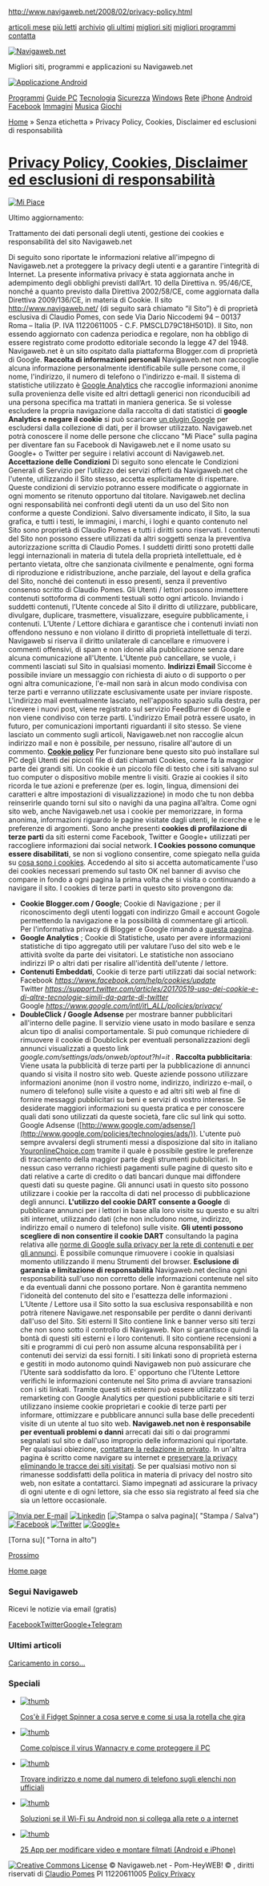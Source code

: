 http://www.navigaweb.net/2008/02/privacy-policy.html

<a href="/2017/05/" class="Bottone3" title="Articoli di Maggio">articoli mese</a> <a href="/2008/03/i-post-pi-letti-del-mese-su.html" class="Bottone3" title="Migliori articoli di Aprile">più letti</a> <a href="/p/mappa-e-archivio-di-tutti-gli-articoli.html" class="Bottone3" title="Tutti gli articoli">archivio</a> <a href="/p/sitemap.html" class="Bottone3" title="Ultimi post per categoria">gli ultimi</a> <a href="/search?q=migliori%20siti&amp;max-results=52" class="Bottone3" title="Migliori siti internet">migliori siti</a> <a href="/p/migliori-programmi-windows-da-scaricare.html" class="Bottone3" title="Migliori programmi">migliori programmi</a> <a href="/p/modulo-di-contatto-per-comunicare-con.html" class="Bottone3" title="Contattami e proponi">contatta</a>

<a href="https://feeds.feedburner.com/navigaweb/updated" class="headerright3" title="Feed RSS"></a>

[![Navigaweb.net](https://4.bp.blogspot.com/-UVJd2YnTuuI/UVBFGLdtaHI/AAAAAAAAVw0/101erIOL63k/logo_navigaweb7.jpg)](http://www.navigaweb.net/ "Pom-HeyWEB")

Migliori siti, programmi e applicazioni su Navigaweb.net

[<img src="https://3.bp.blogspot.com/_fLmqQ3pMUvQ/S6Siy6CZKyI/AAAAAAAAEE4/WOfEhWmrE30/transparent.gif" title="Scarica l&#39;app per Android" alt="Applicazione Android" class="social2 android" />](https://play.google.com/store/apps/details?id=com.navigaweb "App Android")

<a href="/search?q=programmi&amp;max-results=52" class="Bottone2">Programmi</a> <a href="/search/label/Guide%20PC?max-results=50" class="Bottone2">Guide PC</a> <a href="/search/label/Acquisti%20tecnologia?max-results=50" class="Bottone2">Tecnologia</a> <a href="/search/label/Sicurezza?max-results=50" class="Bottone2">Sicurezza</a> <a href="/search?q=windows&amp;max-results=52" class="Bottone2">Windows</a> <a href="/search/label/Rete?max-results=50" class="Bottone2">Rete</a> <a href="/search?q=iphone&amp;max-results=52" class="Bottone2">iPhone</a> <a href="/search/label/Android?max-results=50" class="Bottone2">Android</a> <a href="/search/label/Facebook?max-results=50" class="Bottone2">Facebook</a> <a href="/search?q=immagini+foto&amp;max-results=52" class="Bottone2">Immagini</a> <a href="/search/label/Musica?max-results=50" class="Bottone2">Musica</a> <a href="/search?q=giochi&amp;max-results=52" class="Bottone2">Giochi</a>

<span>[Home](http://www.navigaweb.net/)</span> » <span>Senza etichetta</span> » <span>Privacy Policy, Cookies, Disclaimer ed esclusioni di responsabilità</span>

[Privacy Policy, Cookies, Disclaimer ed esclusioni di responsabilità](http://www.navigaweb.net/2008/02/privacy-policy.html "Privacy Policy, Cookies, Disclaimer ed esclusioni di responsabilità")
=================================================================================================================================================================================================

[<img src="https://3.bp.blogspot.com/_fLmqQ3pMUvQ/S6Siy6CZKyI/AAAAAAAAEE4/WOfEhWmrE30/transparent.gif" alt="Mi Piace" class="social piace" />](https://www.facebook.com/sharer/sharer.php?u=http://www.navigaweb.net/2008/02/privacy-policy.html&t=Privacy%20Policy,%20Cookies,%20Disclaimer%20ed%20esclusioni%20di%20responsabilità "Condividi in Facebook")

Ultimo aggiornamento:

Trattamento dei dati personali degli utenti, gestione dei cookies e responsabilità del sito Navigaweb.net

Di seguito sono riportate le informazioni relative all'impegno di Navigaweb.net a proteggere la privacy degli utenti e a garantire l'integrità di Internet.
La presente informativa privacy è stata aggiornata anche in adempimento degli obblighi previsti dall’Art. 10 della Direttiva n. 95/46/CE, nonché a quanto previsto dalla Direttiva 2002/58/CE, come aggiornata dalla Direttiva 2009/136/CE, in materia di Cookie.
[]()
Il sito http://www.navigaweb.net/ (di seguito sarà chiamato “il Sito”) è di proprietà esclusiva di Claudio Pomes, con sede Via Dario Niccodemi 94 – 00137 Roma – Italia (P. IVA 11220611005 - C.F. PMSCLD79C18H501D).
Il Sito, non essendo aggiornato con cadenza periodica e regolare, non ha obbligo di essere registrato come prodotto editoriale secondo la legge 47 del 1948.
Navigaweb.net è un sito ospitato dalla piattaforma Blogger.com di proprietà di Google.
**Raccolta di informazioni personali**
Navigaweb.net non raccoglie alcuna informazione personalmente identificabile sulle persone come, il nome, l'indirizzo, il numero di telefono o l'indirizzo e-mail.
Il sistema di statistiche utilizzato è [Google Analytics](http://www.google.it/analytics/learn/privacy.html) che raccoglie informazioni anonime sulla provenienza delle visite ed altri dettagli generici non riconducibili ad una persona specifica ma trattati in maniera generica.
Se si volesse escludere la propria navigazione dalla raccolta di dati statistici di **google Analytics e negare il cookie** si può scaricare [un plugin Google](http://tools.google.com/dlpage/gaoptout) per escludersi dalla collezione di dati, per il browser utilizzato.
Navigaweb.net potrà conoscere il nome delle persone che cliccano "Mi Piace" sulla pagina per diventare fan su Facebook di Navigaweb.net e il nome usato su Google+ o Twitter per seguire i relativi account di Navigaweb.net.
**Accettazione delle Condizioni**
Di seguito sono elencate le Condizioni Generali di Servizio per l’utilizzo dei servizi offerti da Navigaweb.net che l'utente, utilizzando il Sito stesso, accetta esplicitamente di rispettare.
Queste condizioni di servizio potranno essere modificate o aggiornate in ogni momento se ritenuto opportuno dal titolare.
Navigaweb.net declina ogni responsabilità nei confronti degli utenti da un uso del Sito non conforme a queste Condizioni.
Salvo diversamente indicato, il Sito, la sua grafica, e tutti i testi, le immagini, i marchi, i loghi e quanto contenuto nel Sito sono proprietà di Claudio Pomes e tutti i diritti sono riservati.
I contenuti del Sito non possono essere utilizzati da altri soggetti senza la preventiva autorizzazione scritta di Claudio Pomes.
I suddetti diritti sono protetti dalle leggi internazionali in materia di tutela della proprietà intellettuale, ed è pertanto vietata, oltre che sanzionata civilmente e penalmente, ogni forma di riproduzione e ridistribuzione, anche parziale, del layout e della grafica del Sito, nonché dei contenuti in esso presenti, senza il preventivo consenso scritto di Claudio Pomes.
Gli Utenti / lettori possono immettere contenuti sottoforma di commenti testuali sotto ogni articolo.
Inviando i suddetti contenuti, l’Utente concede al Sito il diritto di utilizzare, pubblicare, divulgare, duplicare, trasmettere, visualizzare, eseguire pubblicamente, i contenuti.
L’Utente / Lettore dichiara e garantisce che i contenuti inviati non offendono nessuno e non violano il diritto di proprietà intellettuale di terzi.
Navigaweb si riserva il diritto unilaterale di cancellare e rimuovere i commenti offensivi, di spam e non idonei alla pubblicazione senza dare alcuna comunicazione all'Utente.
L'Utente può cancellare, se vuole, i commenti lasciati sul Sito in qualsiasi momento.
**Indirizzi Email**
Siccome è possibile inviare un messaggio con richiesta di aiuto o di supporto o per ogni altra comunicazione, l'e-mail non sarà in alcun modo condivisa con terze parti e verranno utilizzate esclusivamente usate per inviare risposte.
L'indirizzo mail eventualmente lasciato, nell'apposito spazio sulla destra, per ricevere i nuovi post, viene registrato sul servizio FeedBurner di Google e non viene condiviso con terze parti.
L'indirizzo Email potrà essere usato, in futuro, per comunicazioni importanti riguardanti il sito stesso.
Se viene lasciato un commento sugli articoli, Navigaweb.net non raccoglie alcun indirizzo mail e non è possibile, per nessuno, risalire all'autore di un commento.
**[Cookie policy]()**
Per funzionare bene questo sito può installare sul PC degli Utenti dei piccoli file di dati chiamati Cookies, come fa la maggior parte dei grandi siti.
Un cookie è un piccolo file di testo che i siti salvano sul tuo computer o dispositivo mobile mentre li visiti.
Grazie ai cookies il sito ricorda le tue azioni e preferenze (per es. login, lingua, dimensioni dei caratteri e altre impostazioni di visualizzazione) in modo che tu non debba reinserirle quando torni sul sito o navighi da una pagina all’altra.
Come ogni sito web, anche Navigaweb.net usa i cookie per memorizzare, in forma anonima, informazioni riguardo le pagine visitate dagli utenti, le ricerche e le preferenze di argomenti.
Sono anche presenti **cookies di profilazione di terze parti** da siti esterni come Facebook, Twitter e Google+ utilizzati per raccogliere informazioni dai social network.
**I Cookies possono comunque essere disabilitati**, se non si vogliono consentire, come spiegato nella guida su [cosa sono i cookies](http://www.navigaweb.net/2013/01/cosa-sono-i-cookie.html).
Accedendo al sito si accetta automaticamente l'uso dei cookies necessari premendo sul tasto OK nel banner di avviso che compare in fondo a ogni pagina la prima volta che si visita o continuando a navigare il sito.
I cookies di terze parti in questo sito provengono da:
- **Cookie Blogger.com / Google**; Cookie di Navigazione ; per il riconoscimento degli utenti loggati con indirizzo Gmail e account Gogole permettendo la navigazione e la possibilità di commentare gli articoli.
Per l'informativa privacy di Blogger e Google rimando a [questa pagina](https://www.blogger.com/go/blogspot-cookies).
- **Google Analytics** ; Cookie di Statistiche, usato per avere informazioni statistiche di tipo aggregato utili per valutare l’uso del sito web e le attività svolte da parte dei visitatori.
Le statistiche non associano indirizzi IP o altri dati per risalire all'identità dell'utente / lettore.
- **Contenuti Embeddati**, Cookie di terze parti utilizzati dai social network:
Facebook *https://www.facebook.com/help/cookies/update*
Twitter *https://support.twitter.com/articles/20170519-uso-dei-cookie-e-di-altre-tecnologie-simili-da-parte-di-twitter*
Google *https://www.google.com/intl/it\_ALL/policies/privacy/*
- **DoubleClick / Google Adsense** per mostrare banner pubblicitari all'interno delle pagine.
Il servizio viene usato in modo basilare e senza alcun tipo di analisi comportamentale.
Si può comunque richiedere di rimuovere il cookie di Doublclick per eventuali personalizzazioni degli annunci visualizzati a questo link *google.com/settings/ads/onweb/optout?hl=it* .
**Raccolta pubblicitaria**:
Viene usata la pubblicità di terze parti per la pubblicazione di annunci quando si visita il nostro sito web.
Queste aziende possono utilizzare informazioni anonime (non il vostro nome, indirizzo, indirizzo e-mail, o numero di telefono) sulle visite a questo e ad altri siti web al fine di fornire messaggi pubblicitari su beni e servizi di vostro interesse.
Se desiderate maggiori informazioni su questa pratica e per conoscere quali dati sono utilizzati da queste società, fare clic sul link qui sotto.
Google Adsense ([http://www.google.com/adsense/](http://www.google.com/policies/technologies/ads/)).
L'utente può sempre avvalersi degli strumenti messi a disposizione dal sito in italiano [YouronlineChoice.com](http://www.youronlinechoices.com/) tramite il quale è possibile gestire le preferenze di tracciamento della maggior parte degli strumenti pubblicitari.
In nessun caso verranno richiesti pagamenti sulle pagine di questo sito e dati relative a carte di credito o dati bancari dunque mai diffondere questi dati su queste pagine.
Gli annunci usati in questo sito possono utilizzare i cookie per la raccolta di dati nel processo di pubblicazione degli annunci.
**L'utilizzo del cookie DART consente a Google** di pubblicare annunci per i lettori in base alla loro visite su questo e su altri siti internet, utilizzando dati (che non includono nome, indirizzo, indirizzo email o numero di telefono) sulle visite.
**Gli utenti possono scegliere di non consentire il cookie DART** consultando la pagina relativa alle [norme di Google sulla privacy per la rete di contenuti e per gli annunci](http://www.google.com/policies/technologies/ads/).
È possibile comunque rimuovere i cookie in qualsiasi momento utilizzando il menu Strumenti del browser.
**Esclusione di garanzia e limitazione di responsabilità**
Navigaweb.net declina ogni responsabilità sull'uso non corretto delle informazioni contenute nel sito e da eventuali danni che possono portare.
Non è garantita nemmeno l'idoneità del contenuto del sito e l'esattezza delle informazioni .
L’Utente / Lettore usa il Sito sotto la sua esclusiva responsabilità e non potrà ritenere Navigawe.net responsabile per perdite o danni derivanti dall'uso del Sito.
Siti esterni
Il Sito contiene link e banner verso siti terzi che non sono sotto il controllo di Navigaweb.
Non si garantisce quindi la bontà di questi siti esterni e i loro contenuti.
Il sito contiene recensioni a siti e programmi di cui però non assume alcuna responsabilità per i contenuti dei servizi da essi forniti.
I siti linkati sono di proprietà esterna e gestiti in modo autonomo quindi Navigaweb non può assicurare che l’Utente sarà soddisfatto da loro.
E' opportuno che l’Utente Lettore verifichi le informazioni contenute nel Sito prima di avviare transazioni con i siti linkati.
Tramite questi siti esterni può essere utilizzato il remarketing con Google Analytics per questioni pubblicitarie e siti terzi utilizzano insieme cookie proprietari e cookie di terze parti per informare, ottimizzare e pubblicare annunci sulla base delle precedenti visite di un utente al tuo sito web.
**Navigaweb.net non è responsabile per eventuali problemi o danni** arrecati dai siti o dai programmi segnalati sul sito e dall'uso improprio delle informazioni qui riportate.
Per qualsiasi obiezione, [contattare la redazione in privato](http://www.navigaweb.net/p/modulo-di-contatto-per-comunicare-con.html).
In un'altra pagina è scritto come navigare su internet e [preservare la privacy eliminando le tracce dei siti visitati](http://www.navigaweb.net/2009/12/eliminare-le-tracce-di-quel-che-si-fa.html).
Se per qualsiasi motivo non si rimanesse soddisfatti della politica in materia di privacy del nostro sito web, non esitate a contattarci.
Siamo impegnati ad assicurare la privacy di ogni utente e di ogni lettore, sia che esso sia registrato al feed sia che sia un lettore occasionale.

[<img src="https://3.bp.blogspot.com/_fLmqQ3pMUvQ/S6Siy6CZKyI/AAAAAAAAEE4/WOfEhWmrE30/transparent.gif" alt="Invia per E-mail" class="social mail2" />](https://www.blogger.com/email-post.g?blogID=5148617246197063026&postID=5161534575901968065 "Post per email") [<img src="https://3.bp.blogspot.com/_fLmqQ3pMUvQ/S6Siy6CZKyI/AAAAAAAAEE4/WOfEhWmrE30/transparent.gif" alt="Linkedin" class="social linkedin" />](https://www.linkedin.com/shareArticle?url=http://www.navigaweb.net/2008/02/privacy-policy.html&t=Privacy%20Policy,%20Cookies,%20Disclaimer%20ed%20esclusioni%20di%20responsabilità "Condividi in Linkedin") [<img src="https://3.bp.blogspot.com/_fLmqQ3pMUvQ/S6Siy6CZKyI/AAAAAAAAEE4/WOfEhWmrE30/transparent.gif" alt="Stampa o salva pagina" class="social printer" />]( "Stampa / Salva") [<img src="https://3.bp.blogspot.com/_fLmqQ3pMUvQ/S6Siy6CZKyI/AAAAAAAAEE4/WOfEhWmrE30/transparent.gif" alt="Facebook" class="social facebook" />](https://www.facebook.com/sharer/sharer.php?u=http://www.navigaweb.net/2008/02/privacy-policy.html&t=Privacy%20Policy,%20Cookies,%20Disclaimer%20ed%20esclusioni%20di%20responsabilità "Condividi in Facebook") [<img src="https://3.bp.blogspot.com/_fLmqQ3pMUvQ/S6Siy6CZKyI/AAAAAAAAEE4/WOfEhWmrE30/transparent.gif" alt="Twitter" class="social twitter" />](https://twitter.com/share?url=http://www.navigaweb.net/2008/02/privacy-policy.html&text=Privacy%20Policy,%20Cookies,%20Disclaimer%20ed%20esclusioni%20di%20responsabilità&via=pomhey&related=pomhey "Twitta") [<img src="https://3.bp.blogspot.com/_fLmqQ3pMUvQ/S6Siy6CZKyI/AAAAAAAAEE4/WOfEhWmrE30/transparent.gif" alt="Google+" class="social g-plus" />](https://plus.google.com/share?url=http://www.navigaweb.net/2008/02/privacy-policy.html&t=Privacy%20Policy,%20Cookies,%20Disclaimer%20ed%20esclusioni%20di%20responsabilità "Condividi in Google+")

<a href="" id="Invia_commento"></a>

[Torna su]( "Torna in alto")

[Prossimo](http://www.navigaweb.net/2008/03/il-miglior-blog-di-informaticail-mio.html "Post più recente")

[Home page](http://www.navigaweb.net/)

### Segui Navigaweb

Ricevi le notizie via email (gratis)

<a href="https://www.facebook.com/navigaweb" class="facebook-but">Facebook</a><a href="https://twitter.com/intent/follow?original_referer=http%3A%2F%2Fwww.navigaweb.net%2F&amp;ref_src=twsrc%5Etfw&amp;screen_name=pomhey" class="twitter-but">Twitter</a><a href="https://plus.google.com/+navigaweb" class="googlepiu-but">Google+</a><a href="https://telegram.me/navigaweb" class="telegram-but">Telegram</a>

### Ultimi articoli

<span> [Caricamento in corso...](http://feeds.feedburner.com/navigaweb/updated) </span>

### Speciali

-   [![thumb](https://2.bp.blogspot.com/-nRe4YmYM5hU/WQyIyeUP7pI/AAAAAAABOQ8/-_k8ikIEnL41UUw6_AotrXmJeJO3xwx7wCLcB/s72-c/fidget-spinner.jpg)](http://www.navigaweb.net/2017/05/cose-il-fidget-spinner-cosa-serve-e.html)

    [Cos'è il Fidget Spinner a cosa serve e come si usa la rotella che gira](http://www.navigaweb.net/2017/05/cose-il-fidget-spinner-cosa-serve-e.html)

-   [![thumb](https://1.bp.blogspot.com/-rZvWb_wbu4E/WRefS-lU0EI/AAAAAAABOWQ/cOwwtHcCnesTvpVs2XTTdBJ1m8qHfHvxgCLcB/s72-c/wannacry.jpg)](http://www.navigaweb.net/2017/05/come-colpisce-il-virus-wannacry-e-come.html)

    [Come colpisce il virus Wannacry e come proteggere il PC](http://www.navigaweb.net/2017/05/come-colpisce-il-virus-wannacry-e-come.html)

-   [![thumb](http://3.bp.blogspot.com/_fLmqQ3pMUvQ/SIXeq-vUvcI/AAAAAAAAAlY/sjCG0mstGus/s72-c/elenco+telefonico.jpg)](http://www.navigaweb.net/2008/07/trova-indirizzo-nome-dal-numero.html)

    [Trovare indirizzo e nome dal numero di telefono sugli elenchi non ufficiali](http://www.navigaweb.net/2008/07/trova-indirizzo-nome-dal-numero.html)

-   [![thumb](http://4.bp.blogspot.com/-fPfl4yWauFk/UAkzpx7x67I/AAAAAAAANxY/r4I3ME3Evtg/s72-c/correzionewifi.jpg)](http://www.navigaweb.net/2012/07/soluzioni-problemi-wifi-android.html)

    [Soluzioni se il Wi-Fi su Android non si collega alla rete o a internet](http://www.navigaweb.net/2012/07/soluzioni-problemi-wifi-android.html)

-   [![thumb](http://2.bp.blogspot.com/-zSRZTyOBtUs/UfKRNAQdVyI/AAAAAAAAYRs/utyfADg4o9U/s72-c/magisto.jpg)](http://www.navigaweb.net/2013/07/app-per-modificare-video-iphone-android.html)

    [25 App per modificare video e montare filmati (Android e iPhone)](http://www.navigaweb.net/2013/07/app-per-modificare-video-iphone-android.html)

[<img src="https://3.bp.blogspot.com/_fLmqQ3pMUvQ/S6Siy6CZKyI/AAAAAAAAEE4/WOfEhWmrE30/transparent.gif" alt="Creative Commons License" class="social2 creative" />](https://creativecommons.org/licenses/by-nc-sa/4.0/deed.it)
© Navigaweb.net - Pom-HeyWEB! © , diritti riservati di [Claudio Pomes](/p/claudio-pomhey-autore-editore-e-blogger.html "Claudio Pomes") PI 11220611005
[Policy Privacy](http://www.navigaweb.net/2008/02/privacy-policy.html)

 
